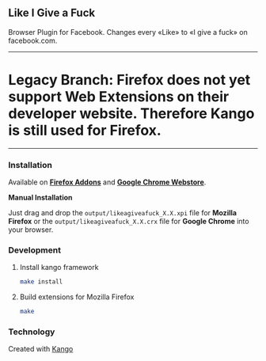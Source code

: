 ## Like I Give a Fuck

Browser Plugin for Facebook.
Changes every «Like» to «I give a fuck» on facebook.com.

---
# Legacy Branch: Firefox does not yet support Web Extensions on their developer website. Therefore Kango is still used for Firefox.

---


### Installation

Available on **[Firefox Addons](https://addons.mozilla.org/de/firefox/addon/like-i-give-a-fuck/)** and **[Google Chrome Webstore](https://chrome.google.com/webstore/detail/like-i-give-a-f/ohfpnpgiljfbmnibfpoieckbmhaagogf)**.


**Manual Installation**

Just drag and drop the `output/likeagiveafuck_X.X.xpi` file for **Mozilla Firefox** or the `output/likeagiveafuck_X.X.crx` file for **Google Chrome** into your browser.

### Development

1. Install kango framework

	```bash
	make install
	```

2. Build extensions for Mozilla Firefox

	```bash
	make
	```

### Technology

Created with [Kango](http://kangoextensions.com/)
